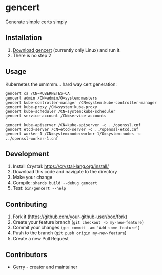 # gencert

Generate simple certs simply

## Installation

1. [Download gencert](https://github.com/gerrywastaken/gencert/releases/tag/v0.1.0) (currently only Linux) and run it.
2. There is no step 2

## Usage

Kubernetes the ummmm... hard way cert generation:

```
gencert ca /CN=KUBERNETES-CA
gencert admin /CN=admin/O=system:masters
gencert kube-controller-manager /CN=system:kube-controller-manager
gencert kube-proxy /CN=system:kube-proxy
gencert kube-scheduler /CN=system:kube-scheduler
gencert service-account /CN=service-accounts

gencert kube-apiserver /CN=kube-apiserver -c ../openssl.cnf
gencert etcd-server /CN=etcd-server -c ../openssl-etcd.cnf
gencert worker-1 /CN=system:node:worker-1/O=system:nodes -c ../openssl-worker-1.cnf
```

## Development

1. Install Crystal: https://crystal-lang.org/install/
2. Download this code and navigate to the directory
3. Make your change
4. Compile: `shards build --debug gencert`
5. Test: `bin/gencert --help`

## Contributing

1. Fork it (<https://github.com/your-github-user/boo/fork>)
2. Create your feature branch (`git checkout -b my-new-feature`)
3. Commit your changes (`git commit -am 'Add some feature'`)
4. Push to the branch (`git push origin my-new-feature`)
5. Create a new Pull Request

## Contributors

- [Gerry](https://github.com/gerrywastaken) - creator and maintainer
